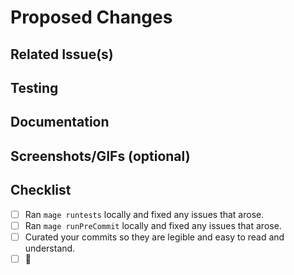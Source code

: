 # Proposed Changes

<!--- Provide a general summary of your changes -->

## Related Issue(s)

<!--- List related issues, if any -->

## Testing

<!--- Describe the testing you've performed to validate the changes -->

## Documentation

<!--- Mention any documentation updates you've made, if applicable -->

## Screenshots/GIFs (optional)

<!--- Include screenshots or GIFs to showcase your changes,
especially for UI updates -->

## Checklist

- [ ] Ran `mage runtests` locally and fixed any issues that arose.
- [ ] Ran `mage runPreCommit` locally and fixed any issues that arose.
- [ ] Curated your commits so they are legible and easy to read and understand.
- [ ] 🚀
